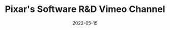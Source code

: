 ---
title: "Pixar's Software R&D Vimeo Channel"
link: https://vimeo.com/user14728591
description: A collection of videos from Pixar's Software R&D group presenting their latest technologies
tags: [animation ]
content-type: video
date: 2022-05-15
---